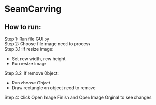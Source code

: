 # SeamCarving
## How to run:<br>
Step 1: Run file GUI.py<br>
Step 2: Choose file image need to process<br>
Step 3.1: If resize image:<br>

* Set new width, new height<br>
* Run resize image<br>

Step 3.2: If remove Object:<br>

* Run choose Object<br>
* Draw rectangle on object need to remove<br>

Step 4: Click Open Image Finish and Open Image Orginal to see changes<br>


